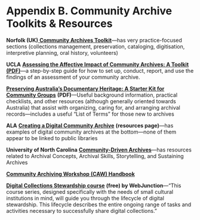 # Appendix B. Community Archive Toolkits & Resources

**Norfolk (UK)**[ **Community Archives Toolkit**](https://www.archives.norfolk.gov.uk/community-archives)—has very practice-focused sections (collections management, preservation, cataloging, digitisation, interpretive planning, oral history, volunteers)

**UCLA** [**Assessing the Affective Impact of Community Archives: A Toolkit (PDF)**](https://communityarchiveslab.ucla.edu/wp-content/uploads/2018/11/InitialToolkit-compressed.pdf)—a step-by-step guide for how to set up, conduct, report, and use the findings of an assessment of your community archive.

[**Preserving Australia’s Documentary Heritage: A Starter Kit for Community Groups**](https://www.nla.gov.au/sites/default/files/starterkitcommunity.pdf) **(PDF)**—Useful background information, practical checklists, and other resources (although generally oriented towards Australia) that assist with organizing, caring for, and arranging archival records—includes a useful “List of Terms” for those new to archives

**ALA** [**Creating a Digital Community Archive**](https://www.ala.org/alcts/preservationweek/resources/commarchive) **(resources page)**—has examples of digital community archives at the bottom—none of them appear to be linked to public libraries

**University of North Carolina** [**Community-Driven Archives**](https://blogs.lib.unc.edu/community-driven-archives/)—has resources related to Archival Concepts, Archival Skills, Storytelling, and Sustaining Archives

[**Community Archiving Workshop (CAW) Handbook**](https://communityarchiving.org/handbook/)

[**Digital Collections Stewardship course**](https://www.webjunction.org/news/webjunction/digital-stewardship-training-courses.html) **(free) by WebJunction**—“This course series, designed specifically with the needs of small cultural institutions in mind, will guide you through the lifecycle of digital stewardship. This lifecycle describes the entire ongoing range of tasks and activities necessary to successfully share digital collections.”
